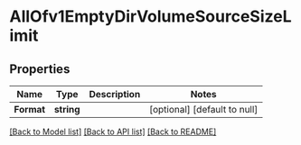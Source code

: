 # AllOfv1EmptyDirVolumeSourceSizeLimit

## Properties
Name | Type | Description | Notes
------------ | ------------- | ------------- | -------------
**Format** | **string** |  | [optional] [default to null]

[[Back to Model list]](../README.md#documentation-for-models) [[Back to API list]](../README.md#documentation-for-api-endpoints) [[Back to README]](../README.md)

